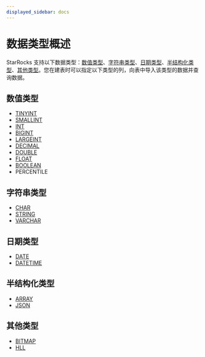 ```yaml
---
displayed_sidebar: docs
---
```


# 数据类型概述

StarRocks 支持以下数据类型：[数值类型](#数值类型)、[字符串类型](#字符串类型)、[日期类型](#日期类型)、[半结构化类型](#半结构化类型)、[其他类型](#其他类型)。您在建表时可以指定以下类型的列，向表中导入该类型的数据并查询数据。

## 数值类型

- [TINYINT](./TINYINT.md)
- [SMALLINT](./SMALLINT.md)
- [INT](./INT.md)
- [BIGINT](./BIGINT.md)
- [LARGEINT](./LARGEINT.md)
- [DECIMAL](./DECIMAL.md)
- [DOUBLE](./DOUBLE.md)
- [FLOAT](./FLOAT.md)
- [BOOLEAN](./BOOLEAN.md)
- PERCENTILE

## 字符串类型

- [CHAR](./CHAR.md)
- [STRING](./STRING.md)
- [VARCHAR](./VARCHAR.md)

## 日期类型

- [DATE](./DATE.md)
- [DATETIME](./DATETIME.md)

## 半结构化类型

- [ARRAY](./Array.md)
- [JSON](./JSON.md)

## 其他类型

- [BITMAP](./BITMAP.md)
- [HLL](./HLL.md)
